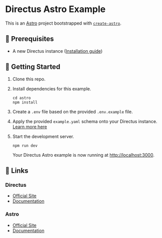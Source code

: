 # Directus Astro Example

This is an [Astro](https://astro.build/) project bootstrapped with [`create-astro`](https://github.com/withastro/astro/tree/main/packages/create-astro).

## 📌 Prerequisites

- A new Directus instance ([Installation guide](https://docs.directus.io/getting-started/installation/))

## 🚀 Getting Started

1. Clone this repo.

2. Install dependencies for this example.

   ```shell
   cd astro
   npm install
   ```

3. Create a `.env` file based on the provided `.env.example` file.

4. Apply the provided `example.yaml` schema onto your Directus instance. [Learn more here](https://docs.directus.io/reference/cli/#applying-a-snapshot)

5. Start the development server.

   ```shell
   npm run dev
   ```

   Your Directus Astro example is now running at <http://localhost:3000>.

## 🔗 Links

### Directus

- [Official Site](https://directus.io/)
- [Documentation](https://docs.directus.io/)

### Astro

- [Official Site](https://astro.build)
- [Documentation](https://docs.astro.build)

